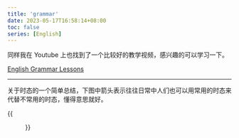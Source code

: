 ```yaml
---
title: 'grammar'
date: 2023-05-17T16:58:14+08:00
toc: false
series: [English]
---
```


同样我在 Youtube 上也找到了一个比较好的教学视频，感兴趣的可以学习一下。

[English Grammar Lessons](https://www.youtube.com/playlist?list=PLD6t6ckHsruY_i7_rZhKcRBmXDdawiqUM)

---

关于时态的一个简单总结，下图中箭头表示往往日常中人们也可以用常用的时态来代替不常用的时态，懂得意思就好。

{{<figure src="/images/time-tense.png" title="">}}
